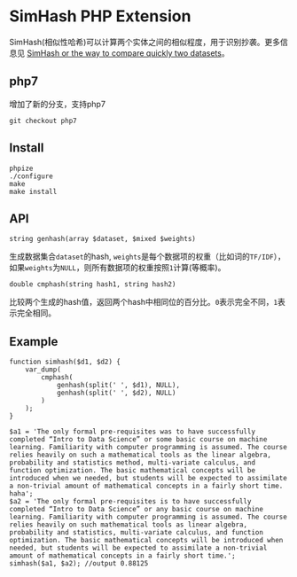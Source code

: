 SimHash PHP Extension
=======

SimHash(相似性哈希)可以计算两个实体之间的相似程度，用于识别抄袭。更多信息见 [SimHash or the way to compare quickly two datasets](http://titouangalopin.com/blog/2013/11/simhash-or-the-way-to-compare-quickly-two-datasets)。

php7
-----

增加了新的分支，支持php7

    git checkout php7

Install
-----

	phpize
	./configure
	make
	make install

API
----

	string genhash(array $dataset, $mixed $weights)

生成数据集合`dataset`的hash, `weights`是每个数据项的权重（比如词的`TF/IDF`），如果`weights`为`NULL`，则所有数据项的权重按照`1`计算(等概率)。


	double cmphash(string hash1, string hash2)
	
比较两个生成的hash值，返回两个hash中相同位的百分比。`0`表示完全不同，`1`表示完全相同。

Example
-----

	function simhash($d1, $d2) {
    	var_dump(
        	cmphash(
            	genhash(split(' ', $d1), NULL),
            	genhash(split(' ', $d2), NULL)
        	)
    	);
	}
	
	$a1 = 'The only formal pre-requisites was to have successfully completed “Intro to Data Science” or some basic course on machine learning. Familiarity with computer programming is assumed. The course relies heavily on such a mathematical tools as the linear algebra, probability and statistics method, multi-variate calculus, and function optimization. The basic mathematical concepts will be introduced when we needed, but students will be expected to assimilate a non-trivial amount of mathematical concepts in a fairly short time. haha';
	$a2 = 'The only formal pre-requisites is to have successfully completed “Intro to Data Science” or any basic course on machine learning. Familiarity with computer programming is assumed. The course relies heavily on such mathematical tools as linear algebra, probability and statistics, multi-variate calculus, and function optimization. The basic mathematical concepts will be introduced when needed, but students will be expected to assimilate a non-trivial amount of mathematical concepts in a fairly short time.';
	simhash($a1, $a2); //output 0.88125
